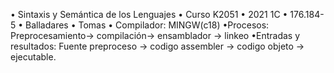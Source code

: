 • Sintaxis y Semántica de los Lenguajes
• Curso K2051
• 2021 1C
• 176.184-5
• Balladares
• Tomas
• Compilador: MINGW(c18)
•Procesos:
Preprocesamiento-> compilación-> ensamblador -> linkeo
•Entradas y resultados:
Fuente preproceso -> codigo assembler -> codigo objeto -> ejecutable.